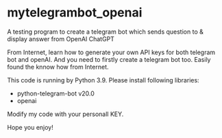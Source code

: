 # mytelegrambot_openai
A testing program to create a telegram bot which sends question to &amp; display answer from OpenAI ChatGPT

From Internet, learn how to generate your own API keys for both telegram bot and openAI.
And you need to firstly create a telegram bot too. Easily found the knnow how from Internet.

This code is running by Python 3.9. Please install following libraries:<br>
- python-telegram-bot v20.0<br>
- openai

Modify my code with your personall KEY.

Hope you enjoy!
